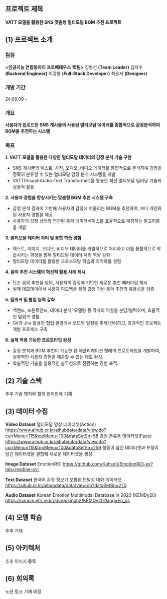## 프로젝트 제목
**VATT 모델을 활용한 SNS 맞춤형 멀티모달  BGM 추천 프로젝트**
## (1) 프로젝트 소개
### 팀원 
**<인공지능 연합동아리 프로메테우스 15팀>**
김형선 **(Team Leader)**
김지수 **(Backend Engineer)**
이강룡 **(Full-Stack Developer)**
최윤서 **(Designer)**
### 개발 기간
24.09.09 -
### 개요
**사용자가 업로드한 SNS 게시물의 사용된 멀티모달 데이터를 종합적으로 감정분석하여 BGM을 추천하는 시스템**
### 목표
**1. VATT 모델을 활용한 다양한 멀티모달 데이터의 감정 분석 기술 구현**
- SNS 게시글의 텍스트, 사진, 오디오, 비디오 데이터를 통합적으로 분석하여 감정을 정확히 분류할 수 있는 멀티모달 감정 분석 시스템을 개발
- VATT(Visual-Audio-Text Transformer)를 활용한 최신 멀티모달 딥러닝 기술의 실용적 활용 

**2. 사용자 경험을 향상시키는 맞춤형 BGM 추천 시스템 구축**
- 감정 분석 결과에 기반해 사용자의 감정에 어울리는 BGM을 추천하여, 보다 개인화된 사용자 경험을 제공.
- 사용자의 감정 상태와 연관된 음악 데이터베이스를 효율적으로 매칭하는 알고리즘을 개발

**3. 멀티모달 데이터 처리 및 통합 학습 경험**

- 텍스트, 이미지, 오디오, 비디오 데이터를 개별적으로 처리하고 이를 통합적으로 학습시키는 과정을 통해 멀티모달 데이터 처리 역량 강화
- 멀티모달 데이터를 활용한 크로스모달 학습과 최적화를 경험

**4. 음악 추천 시스템의 혁신적 활용 사례 제시**
- 단순 음악 추천을 넘어, 사용자의 감정에 기반한 새로운 추천 패러다임 제시
- 실제 데모데이에서 사용자 피드백을 통해 감정 기반 음악 추천의 유용성을  검증

**5. 팀워크 및 협업 능력 강화**

- 백엔드, 프론트엔드, 데이터 분석, 모델링 등 각자의 역할을 분담/협력하며, 효율적인 팀워크 경험.
- Git과 Jira 활용한 협업 환경에서 코드와 일정을  추적/관리하고, 효과적인 프로젝트 개발 프로세스 구축
 
**6. 실제 적용 가능한 프로토타입 완성**
- 감정 분석과 BGM 추천이 가능한 웹 애플리케이션 형태의 프로토타입을 개발하여, 실질적인 사용자 경험을 제공할 수 있는 데모 완성.
- 학술적인 기술을 실용적인 솔루션으로 전환하는 경험 축적.
## (2) 기술 스택
추후 기술 뱃지와 함께 한꺼번에 기재

## (3) 데이터 수집
**Video Dataset**
멀티모달 영상 데이터셋(Action)
https://www.aihub.or.kr/aihubdata/data/view.do?currMenu=115&topMenu=100&dataSetSn=58
감정 분류용 데이터셋(Face)
https://www.aihub.or.kr/aihubdata/data/view.do?currMenu=115&topMenu=100&dataSetSn=259
행동이 담긴 데이터셋과 표정이 담긴 데이터셋을 결합해 새로운 데이터셋을 생성  

**Image Dataset**
EmotionROI
https://github.com/Kahsolt/EmotionROI-ex?tab=readme-ov-

**Text Dataset**
한국어 감정 정보가 포함된 단발성 대화 데이터셋
https://aihub.or.kr/aihubdata/data/view.do?dataSetSn=270

**Audio Dataset**
Korean Emotion Multimodal Database in 2020 (KEMDy20)
https://nanum.etri.re.kr/share/kjnoh2/KEMDy20?lang=En_us

## (4) 모델 학습
추후 기재

## (5) 아키텍처
추후 이미지 등록
## (6) 회의록
노션 링크 기재 예정




